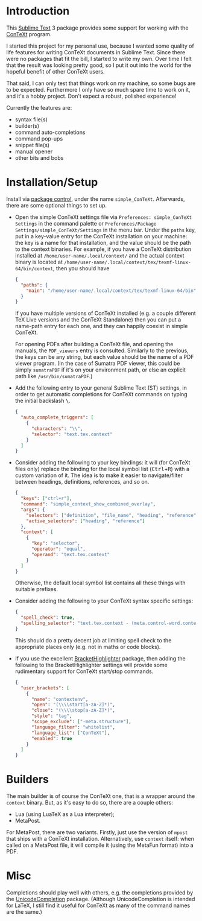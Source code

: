 # Introduction

This [Sublime Text][sublime-text] 3 package provides some support for working with the [ConTeXt][context-introduction] program.

I started this project for my personal use, because I wanted some quality of life features for writing ConTeXt documents in Sublime Text. Since there were no packages that fit the bill, I started to write my own. Over time I felt that the result was looking pretty good, so I put it out into the world for the hopeful benefit of other ConTeXt users.

That said, I can only test that things work on my machine, so some bugs are to be expected. Furthermore I only have so much spare time to work on it, and it's a hobby project. Don't expect a robust, polished experience!

Currently the features are:

  - syntax file(s)
  - builder(s)
  - command auto-completions
  - command pop-ups
  - snippet file(s)
  - manual opener
  - other bits and bobs

# Installation/Setup

Install via [package control][package-control], under the name `simple_ConTeXt`. Afterwards, there are some optional things to set up.

  - Open the simple ConTeXt settings file via `Preferences: simple_ConTeXt Settings` in the command palette or `Preferences/Package Settings/simple_ConTeXt/Settings` in the menu bar. Under the `paths` key, put in a key-value entry for the ConTeXt installation on your machine: the key is a name for that installation, and the value should be the path to the context binaries. For example, if you have a ConTeXt distribution installed at `/home/user-name/.local/context/` and the actual context binary is located at `/home/user-name/.local/context/tex/texmf-linux-64/bin/context`, then you should have

    ```JSON
    {
      "paths": {
        "main": "/home/user-name/.local/context/tex/texmf-linux-64/bin"
      }
    }
    ```

    If you have multiple versions of ConTeXt installed (e.g. a couple different TeX Live versions and the ConTeXt Standalone) then you can put a name-path entry for each one, and they can happily coexist in simple ConTeXt.

    For opening PDFs after building a ConTeXt file, and opening the manuals, the `PDF_viewers` entry is consulted. Similarly to the previous, the keys can be any string, but each value should be the name of a PDF viewer program. (In the case of Sumatra PDF viewer, this could be simply `sumatraPDF` if it's on your environment path, or else an explicit path like `/usr/bin/sumatraPDF`.)

  - Add the following entry to your general Sublime Text (ST) settings, in order to get automatic completions for ConTeXt commands on typing the initial backslash <kbd>\\</kbd>.

    ```JSON
    {
      "auto_complete_triggers": [
        {
          "characters": "\\",
          "selector": "text.tex.context"
        }
      ]
    }
    ```

  - Consider adding the following to your key bindings: it will (for ConTeXt files only) replace the binding for the local symbol list (<kbd>Ctrl</kbd>+<kbd>R</kbd>) with a custom variation of it. The idea is to make it easier to navigate/filter between headings, definitions, references, and so on.

    ```JSON
    {
      "keys": ["ctrl+r"],
      "command": "simple_context_show_combined_overlay",
      "args": {
        "selectors": ["definition", "file_name", "heading", "reference"],
        "active_selectors": ["heading", "reference"]
      },
      "context": [
        {
          "key": "selector",
          "operator": "equal",
          "operand": "text.tex.context"
        }
      ]
    }
    ```

    Otherwise, the default local symbol list contains all these things with suitable prefixes.

  - Consider adding the following to your ConTeXt syntax specific settings:

    ```JSON
    {
      "spell_check": true,
      "spelling_selector": "text.tex.context - (meta.control-word.context, meta.environment.math.context, meta.brackets.context, source, markup.raw, comment)"
    }
    ```

    This should do a pretty decent job at limiting spell check to the appropriate places only (e.g. not in maths or code blocks).

  - If you use the excellent [BracketHighlighter][bracket-highlighter] package, then adding the following to the BracketHighlighter settings will provide some rudimentary support for ConTeXt start/stop commands.

    ```JSON
    {
      "user_brackets": [
        {
          "name": "contextenv",
          "open": "(\\\\start[a-zA-Z]*)",
          "close": "(\\\\stop[a-zA-Z]*)",
          "style": "tag",
          "scope_exclude": ["-meta.structure"],
          "language_filter": "whitelist",
          "language_list": ["ConTeXt"],
          "enabled": true
        }
      ]
    }
    ```

# Builders

The main builder is of course the ConTeXt one, that is a wrapper around the `context` binary. But, as it's easy to do so, there are a couple others:

  - Lua (using LuaTeX as a Lua interpreter);
  - MetaPost.

For MetaPost, there are two variants. Firstly, just use the version of `mpost` that ships with a ConTeXt installation. Alternatively, use `context` itself: when called on a MetaPost file, it will compile it (using the MetaFun format) into a PDF.

# Misc

Completions should play well with others, e.g. the completions provided by the [Unicode​Completion][unicode-completion] package. (Although Unicode​Completion is intended for LaTeX, I still find it useful for ConTeXt as many of the command names are the same.)

[context-introduction]: http://wiki.contextgarden.net/What_is_ConTeXt
[package-control]:      https://packagecontrol.io
[sublime-text]:         https://www.sublimetext.com
[unicode-completion]:   https://github.com/randy3k/UnicodeCompletion
[bracket-highlighter]:  https://github.com/facelessuser/BracketHighlighter
